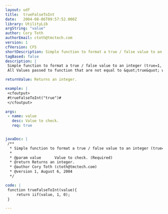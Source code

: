 ```yaml
---
layout: udf
title:  trueFalseToInt
date:   2004-08-06T09:57:52.000Z
library: UtilityLib
argString: "value"
author: Cory Toth
authorEmail: ctoth@tmctech.com
version: 1
cfVersion: CF5
shortDescription: Simple function to format a true / false value to an integer (true=1, false=0).
tagBased: false
description: |
 Simple function to format a true / false value to an integer (true=1, false=0). 
 All Values passed to function that are not equal to &quot;true&quot; will be return 0

returnValue: Returns an integer.

example: |
 <cfoutput>
 #trueFalseToInt("true")#
 </cfoutput>

args:
 - name: value
   desc: Value to check.
   req: true


javaDoc: |
 /**
  * Simple function to format a true / false value to an integer (true=1, false=0).
  * 
  * @param value      Value to check. (Required)
  * @return Returns an integer. 
  * @author Cory Toth (ctoth@tmctech.com) 
  * @version 1, August 6, 2004 
  */

code: |
 function trueFalseToInt(value){
     return iif(value, 1, 0);
 }

---
```


